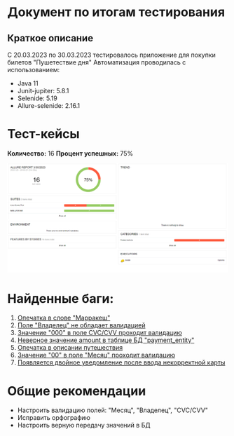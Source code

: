 # Документ по итогам тестирования
## Краткое описание
С 20.03.2023 по 30.03.2023 тестировалось приложение для покупки билетов "Пушетествие дня"
Автоматизация проводилась с использованием:
- Java 11
- Junit-jupiter: 5.8.1
- Selenide: 5.19
- Allure-selenide: 2.16.1

# Тест-кейсы
**Количество:** 16
**Процент успешных:** 75%

![img.png](img.png)

# Найденные баги:
1. [Опечатка в слове "Марракеш"](https://github.com/Nikitajc1/Diploma/issues/1)
2. [Поле "Владелец" не обладает валидацией](https://github.com/Nikitajc1/Diploma/issues/2)
3. [Значение "000" в поле CVC/CVV проходит валидацию](https://github.com/Nikitajc1/Diploma/issues/3)
4. [Неверное значение amount в таблице БД "payment_entity"](https://github.com/Nikitajc1/Diploma/issues/4)
5. [Опечатка в описании путешествия](https://github.com/Nikitajc1/Diploma/issues/5)
6. [Значение "00" в поле "Месяц" проходит валидацию](https://github.com/Nikitajc1/Diploma/issues/6)
7. [Появляется двойное уведомление после ввода некорректной карты](https://github.com/Nikitajc1/Diploma/issues/7)

# Общие рекомендации

- Настроить валидацию полей: "Месяц", "Владелец", "CVC/CVV"
- Исправить орфографию
- Настроить верную передачу значений в БД
